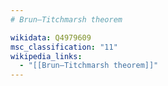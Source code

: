 ```yaml
---
# Brun–Titchmarsh theorem

wikidata: Q4979609
msc_classification: "11"
wikipedia_links:
  - "[[Brun–Titchmarsh theorem]]"
---
```

